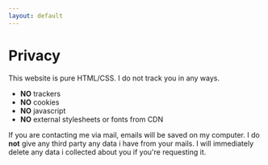 ```yaml
---
layout: default
---
```


<h1>Privacy</h1>

This website is pure HTML/CSS. I do not track you in any ways.

* **NO** trackers
* **NO** cookies
* **NO** javascript
* **NO** external stylesheets or fonts from CDN

If you are contacting me via mail, emails will be saved on my computer. I do **not** give any third party any data i have from your mails. I will immediately delete any data i collected about you if you're requesting it.